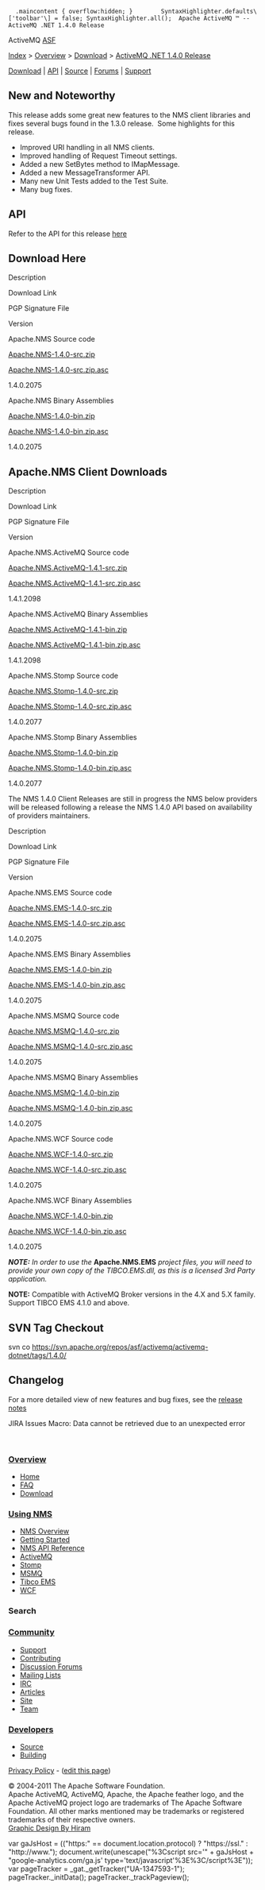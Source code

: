       .maincontent { overflow:hidden; }        SyntaxHighlighter.defaults\['toolbar'\] = false; SyntaxHighlighter.all();  Apache ActiveMQ ™ -- ActiveMQ .NET 1.4.0 Release 

ActiveMQ [ASF](http://www.apache.org)

[Index](index.html) > [Overview](overview.html) > [Download](download.html) > [ActiveMQ .NET 1.4.0 Release](activemq-net-140-release.html)

[Download](download.html) | [API](nms-api.html) | [Source](source.html) | [Forums](http://activemq.apache.org/discussion-forums.html) | [Support](http://activemq.apache.org/support.html)

New and Noteworthy
------------------

This release adds some great new features to the NMS client libraries and fixes several bugs found in the 1.3.0 release.  Some highlights for this release.

*   Improved URI handling in all NMS clients.
*   Improved handling of Request Timeout settings.
*   Added a new SetBytes method to IMapMessage.
*   Added a new MessageTransformer API.
*   Many new Unit Tests added to the Test Suite.
*   Many bug fixes.

API
---

Refer to the API for this release [here](nms-api.html)

Download Here
-------------

Description

Download Link

PGP Signature File

Version

Apache.NMS Source code

[Apache.NMS-1.4.0-src.zip](http://www.apache.org/dyn/closer.cgi/activemq/apache-nms/1.4.0/Apache.NMS-1.4.0-src.zip)

[Apache.NMS-1.4.0-src.zip.asc](http://www.apache.org/dyn/closer.cgi/activemq/apache-nms/1.4.0/Apache.NMS-1.4.0-src.zip.asc)

1.4.0.2075

Apache.NMS Binary Assemblies

[Apache.NMS-1.4.0-bin.zip](http://www.apache.org/dyn/closer.cgi/activemq/apache-nms/1.4.0/Apache.NMS-1.4.0-bin.zip)

[Apache.NMS-1.4.0-bin.zip.asc](http://www.apache.org/dyn/closer.cgi/activemq/apache-nms/1.4.0/Apache.NMS-1.4.0-bin.zip.asc)

1.4.0.2075

Apache.NMS Client Downloads
---------------------------

Description

Download Link

PGP Signature File

Version

Apache.NMS.ActiveMQ Source code

[Apache.NMS.ActiveMQ-1.4.1-src.zip](http://www.apache.org/dyn/closer.cgi/activemq/apache-nms/1.4.0/Apache.NMS.ActiveMQ-1.4.1-src.zip)

[Apache.NMS.ActiveMQ-1.4.1-src.zip.asc](http://www.apache.org/dyn/closer.cgi/activemq/apache-nms/1.4.0/Apache.NMS.ActiveMQ-1.4.1-src.zip.asc)

1.4.1.2098

Apache.NMS.ActiveMQ Binary Assemblies

[Apache.NMS.ActiveMQ-1.4.1-bin.zip](http://www.apache.org/dyn/closer.cgi/activemq/apache-nms/1.4.0/Apache.NMS.ActiveMQ-1.4.1-bin.zip)

[Apache.NMS.ActiveMQ-1.4.1-bin.zip.asc](http://www.apache.org/dyn/closer.cgi/activemq/apache-nms/1.4.0/Apache.NMS.ActiveMQ-1.4.1-bin.zip.asc)

1.4.1.2098

Apache.NMS.Stomp Source code

[Apache.NMS.Stomp-1.4.0-src.zip](http://www.apache.org/dyn/closer.cgi/activemq/apache-nms/1.4.0/Apache.NMS.Stomp-1.4.0-src.zip)

[Apache.NMS.Stomp-1.4.0-src.zip.asc](http://www.apache.org/dyn/closer.cgi/activemq/apache-nms/1.4.0/Apache.NMS.Stomp-1.4.0-src.zip.asc)

1.4.0.2077

Apache.NMS.Stomp Binary Assemblies

[Apache.NMS.Stomp-1.4.0-bin.zip](http://www.apache.org/dyn/closer.cgi/activemq/apache-nms/1.4.0/Apache.NMS.Stomp-1.4.0-bin.zip)

[Apache.NMS.Stomp-1.4.0-bin.zip.asc](http://www.apache.org/dyn/closer.cgi/activemq/apache-nms/1.4.0/Apache.NMS.Stomp-1.4.0-bin.zip.asc)

1.4.0.2077

The NMS 1.4.0 Client Releases are still in progress the NMS below providers will be released following a release the NMS 1.4.0 API based on availability of providers maintainers.

Description

Download Link

PGP Signature File

Version

Apache.NMS.EMS Source code

[Apache.NMS.EMS-1.4.0-src.zip](http://www.apache.org/dyn/closer.cgi/activemq/apache-nms/1.4.0/Apache.NMS.EMS-1.4.0-src.zip)

[Apache.NMS.EMS-1.4.0-src.zip.asc](http://www.apache.org/dyn/closer.cgi/activemq/apache-nms/1.4.0/Apache.NMS.EMS-1.4.0-src.zip.asc)

1.4.0.2075

Apache.NMS.EMS Binary Assemblies

[Apache.NMS.EMS-1.4.0-bin.zip](http://www.apache.org/dyn/closer.cgi/activemq/apache-nms/1.4.0/Apache.NMS.EMS-1.4.0-bin.zip)

[Apache.NMS.EMS-1.4.0-bin.zip.asc](http://www.apache.org/dyn/closer.cgi/activemq/apache-nms/1.4.0/Apache.NMS.EMS-1.4.0-bin.zip.asc)

1.4.0.2075

Apache.NMS.MSMQ Source code

[Apache.NMS.MSMQ-1.4.0-src.zip](http://www.apache.org/dyn/closer.cgi/activemq/apache-nms/1.4.0/Apache.NMS.MSMQ-1.4.0-src.zip)

[Apache.NMS.MSMQ-1.4.0-src.zip.asc](http://www.apache.org/dyn/closer.cgi/activemq/apache-nms/1.4.0/Apache.NMS.MSMQ-1.4.0-src.zip.asc)

1.4.0.2075

Apache.NMS.MSMQ Binary Assemblies

[Apache.NMS.MSMQ-1.4.0-bin.zip](http://www.apache.org/dyn/closer.cgi/activemq/apache-nms/1.4.0/Apache.NMS.MSMQ-1.4.0-bin.zip)

[Apache.NMS.MSMQ-1.4.0-bin.zip.asc](http://www.apache.org/dyn/closer.cgi/activemq/apache-nms/1.4.0/Apache.NMS.MSMQ-1.4.0-bin.zip.asc)

1.4.0.2075

Apache.NMS.WCF Source code

[Apache.NMS.WCF-1.4.0-src.zip](http://www.apache.org/dyn/closer.cgi/activemq/apache-nms/1.4.0/Apache.NMS.WCF-1.4.0-src.zip)

[Apache.NMS.WCF-1.4.0-src.zip.asc](http://www.apache.org/dyn/closer.cgi/activemq/apache-nms/1.4.0/Apache.NMS.WCF-1.4.0-src.zip.asc)

1.4.0.2075

Apache.NMS.WCF Binary Assemblies

[Apache.NMS.WCF-1.4.0-bin.zip](http://www.apache.org/dyn/closer.cgi/activemq/apache-nms/1.4.0/Apache.NMS.WCF-1.4.0-bin.zip)

[Apache.NMS.WCF-1.4.0-bin.zip.asc](http://www.apache.org/dyn/closer.cgi/activemq/apache-nms/1.4.0/Apache.NMS.WCF-1.4.0-bin.zip.asc)

1.4.0.2075

**_NOTE:_** _In order to use the_ **Apache.NMS.EMS** _project files, you will need to provide your own copy of the TIBCO.EMS.dll, as this is a licensed 3rd Party application._

  

**NOTE:** Compatible with ActiveMQ Broker versions in the 4.X and 5.X family. Support TIBCO EMS 4.1.0 and above.

SVN Tag Checkout
----------------

svn co https://svn.apache.org/repos/asf/activemq/activemq-dotnet/tags/1.4.0/

Changelog
---------

For a more detailed view of new features and bug fixes, see the [release notes](https://issues.apache.org/activemq/secure/ReleaseNote.jspa?projectId=11010&styleName=Html&version=12188)  

JIRA Issues Macro: Data cannot be retrieved due to an unexpected error

 

### [Overview](overview.html)

*   [Home](index.html)
*   [FAQ](faq.html)
*   [Download](download.html)

### [Using NMS](using-nms.html)

*   [NMS Overview](apachenms.html)
*   [Getting Started](nms.html)
*   [NMS API Reference](nms-api.html)
*   [ActiveMQ](apachenmsactivemq.html)
*   [Stomp](apachenmsstomp.html)
*   [MSMQ](apachenmsmsmq.html)
*   [Tibco EMS](apachenmsems.html)
*   [WCF](apachenmswcf.html)

### Search

   

### [Community](community.html)

*   [Support](support.html)
*   [Contributing](http://activemq.apache.org/contributing.html)
*   [Discussion Forums](http://activemq.apache.org/discussion-forums.html)
*   [Mailing Lists](http://activemq.apache.org/mailing-lists.html)
*   [IRC](irc://irc.codehaus.org/activemq)
*   [Articles](articles.html)
*   [Site](site.html)
*   [Team](http://activemq.apache.org/team.html)

### [Developers](developers.html)

*   [Source](source.html)
*   [Building](building.html)

[Privacy Policy](http://activemq.apache.org/privacy-policy.html) \- ([edit this page](https://cwiki.apache.org/confluence/pages/editpage.action?pageId=23337081))

© 2004-2011 The Apache Software Foundation.  
Apache ActiveMQ, ActiveMQ, Apache, the Apache feather logo, and the Apache ActiveMQ project logo are trademarks of The Apache Software Foundation. All other marks mentioned may be trademarks or registered trademarks of their respective owners.  
[Graphic Design By Hiram](http://hiramchirino.com)

var gaJsHost = (("https:" == document.location.protocol) ? "https://ssl." : "http://www."); document.write(unescape("%3Cscript src='" + gaJsHost + "google-analytics.com/ga.js' type='text/javascript'%3E%3C/script%3E")); var pageTracker = \_gat.\_getTracker("UA-1347593-1"); pageTracker.\_initData(); pageTracker.\_trackPageview();